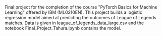 Final project for the completion of the course "PyTorch Basics for Machine Learning" offered by IBM (ML0210EN). This project builds a logistic regression model aimed at predicting the outcomes of League of Legends matches. Data is given in league_of_legends_data_large.csv and the notebook Final_Project_Tahura.ipynb contains the model.
